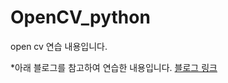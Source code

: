 # OpenCV_python

open cv 연습 내용입니다.

*아래 블로그를 참고하여 연습한 내용입니다.
[블로그 링크](http://blog.naver.com/samsjang/220499281999)
